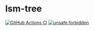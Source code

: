 # lsm-tree
[![GitHub Actions CI](https://github.com/VanyaGlazunov/lsm-tree/actions/workflows/rust.yml/badge.svg)](https://github.com/VanyaGlazunov/lsm-tree/actions/workflows/rust.yml)
[![unsafe forbidden](https://img.shields.io/badge/unsafe-forbidden-success.svg)](https://github.com/rust-secure-code/safety-dance/)